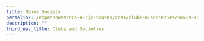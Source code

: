 ```yaml
---
title: Nexus Society
permalink: /eopenhouse/cca-n-cjc-houses/ccas/clubs-n-societies/nexus-society/
description: ""
third_nav_title: Clubs and Societies
---
```

